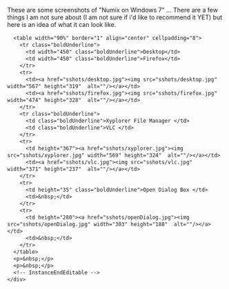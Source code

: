 These are some screenshots of &quot;Numix on Windows 7&quot; ... There are a few things I am not sure about (I am not sure if i'd like to recommend
 it YET) but here is an idea of what it can look like.
      
      <table width="90%" border="1" align="center" cellpadding="8">
        <tr class="boldUnderline">
          <td width="450" class="boldUnderline">Desktop</td>
          <td width="450" class="boldUnderline">Firefox</td>
        </tr>
        <tr>
          <td><a href="sshots/desktop.jpg"><img src="sshots/desktop.jpg" width="567" height="319"  alt=""/></a></td>
          <td><a href="sshots/firefox.jpg"><img src="sshots/firefox.jpg" width="474" height="328"  alt=""/></a></td>
        </tr>
        <tr class="boldUnderline">
          <td class="boldUnderline">Xyplorer File Manager </td>
          <td class="boldUnderline">VLC </td>
        </tr>
        <tr>
          <td height="367"><a href="sshots/xyplorer.jpg"><img src="sshots/xyplorer.jpg" width="569" height="324"  alt=""/></a></td>
          <td><a href="sshots/vlc.jpg"><img src="sshots/vlc.jpg" width="371" height="237"  alt=""/></a></td>
        </tr>
        <tr>
          <td height="35" class="boldUnderline">Open Dialog Box </td>
          <td>&nbsp;</td>
        </tr>
        <tr>
          <td height="280"><a href="sshots/openDialog.jpg"><img src="sshots/openDialog.jpg" width="303" height="188"  alt=""/></a></td>
          <td>&nbsp;</td>
        </tr>
      </table>
      <p>&nbsp;</p>
      <p>&nbsp;</p>
      <!-- InstanceEndEditable -->
    </div>
 

